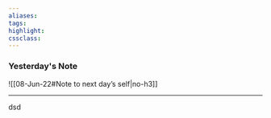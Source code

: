 ```yaml
---
aliases:  
tags:
highlight:  
cssclass:
---
```


### Yesterday's Note
 ![[08-Jun-22#Note to next day’s self|no-h3]]

--- 

dsd